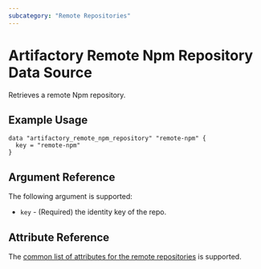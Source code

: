 ```yaml
---
subcategory: "Remote Repositories"
---
```

# Artifactory Remote Npm Repository Data Source

Retrieves a remote Npm repository.

## Example Usage

```hcl
data "artifactory_remote_npm_repository" "remote-npm" {
  key = "remote-npm"
}
```

## Argument Reference

The following argument is supported:

* `key` - (Required) the identity key of the repo.

## Attribute Reference

The [common list of attributes for the remote repositories](../resources/remote.md) is supported.